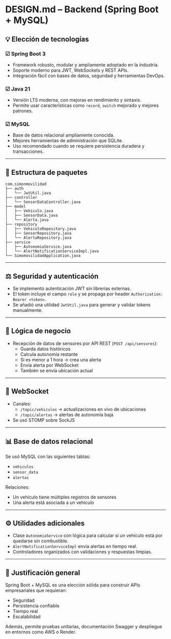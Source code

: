 # DESIGN.md – Backend (Spring Boot + MySQL)

## 💡 Elección de tecnologías

### ☑ Spring Boot 3
- Framework robusto, modular y ampliamente adoptado en la industria.
- Soporte moderno para JWT, WebSockets y REST APIs.
- Integración fácil con bases de datos, seguridad y herramientas DevOps.

### ☑ Java 21
- Versión LTS moderna, con mejoras en rendimiento y sintaxis.
- Permite usar características como `record`, `switch` mejorado y mejores patrones.

### ☑ MySQL
- Base de datos relacional ampliamente conocida.
- Mejores herramientas de administración que SQLite.
- Uso recomendado cuando se requiere persistencia duradera y transacciones.

---

## 🔄 Estructura de paquetes

```
com.simonmovilidad
├── auth
│   └── JwtUtil.java
├── controller
│   └── SensorDataController.java
├── model
│   ├── Vehiculo.java
│   ├── SensorData.java
│   └── Alerta.java
├── repository
│   ├── VehiculoRepository.java
│   ├── SensorRepository.java
│   └── AlertaRepository.java
├── service
│   ├── AutonomiaService.java
│   └── AlertNotificationServiceImpl.java
└── SimomovilidadApplication.java
```

---

## ⚖️ Seguridad y autenticación

- Se implementó autenticación JWT sin librerías externas.
- El token incluye el campo `role` y se propaga por header `Authorization: Bearer <token>`.
- Se añadió una utilidad `JwtUtil.java` para generar y validar tokens manualmente.

---

## 🚨 Lógica de negocio

- Recepción de datos de sensores por API REST (`POST /api/sensores`):
  - Guarda datos históricos
  - Calcula autonomía restante
  - Si es menor a 1 hora → crea una alerta
  - Envía alerta por WebSocket
  - También se envía ubicación actual

---

## 🔔 WebSocket

- Canales:
  - `/topic/vehiculos` → actualizaciones en vivo de ubicaciones
  - `/topic/alertas` → alertas de autonomía baja
- Se usó STOMP sobre SockJS

---

## 📊 Base de datos relacional

Se usó MySQL con las siguientes tablas:

- `vehiculos`
- `sensor_data`
- `alertas`

Relaciones:
- Un vehículo tiene múltiples registros de sensores
- Una alerta está asociada a un vehículo

---

## ⚙️ Utilidades adicionales

- Clase `AutonomiaService` con lógica para calcular si un vehículo está por quedarse sin combustible.
- `AlertNotificationServiceImpl` envía alertas en tiempo real.
- Controladores organizados con validaciones y respuestas limpias.

---

## 📝 Justificación general

Spring Boot + MySQL es una elección sólida para construir APIs empresariales que requieran:
- Seguridad
- Persistencia confiable
- Tiempo real
- Escalabilidad

Además, permite pruebas unitarias, documentación Swagger y despliegue en entornos como AWS o Render.

